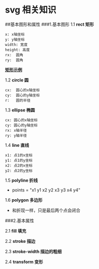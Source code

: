 # svg 相关知识

##基本图形和属性
###1.基本图形
1.1 **rect 矩形**

	x: x轴坐标
	y: y轴坐标
	width: 宽度
	height: 高度
	rx:  圆角
	ry:  圆角

**[矩形示例](http://jsbin.com/mabeci/1/edit?html,output)**
	
	
1.2 **circle 圆**
	
	cx:  圆心的x轴坐标
	cy:  圆心的y轴坐标
	r:   圆的半径
	
1.3 **ellipse 椭圆**
	
	cx: 圆心的x轴坐标
	cy: 圆心的y轴坐标
	rx: x轴半径
	ry: y轴半径
	
1.4 **line 直线**
	
	x1: 点1的x坐标
	y1: 点1的y坐标
	x2: 点2的x坐标
	y2: 点2的y坐标

1.5 **polyline 折线**

* points = "x1 y1 x2 y2 x3 y3 x4 y4"
	
1.6 **polygon 多边形**

* 和折现一样，只是最后两个点会闭合

###2.基本属性

2.1 **fill 填充**

2.2 **stroke 描边**

2.3 **stroke-width 描边的粗细**

2.4 **transform 变形**